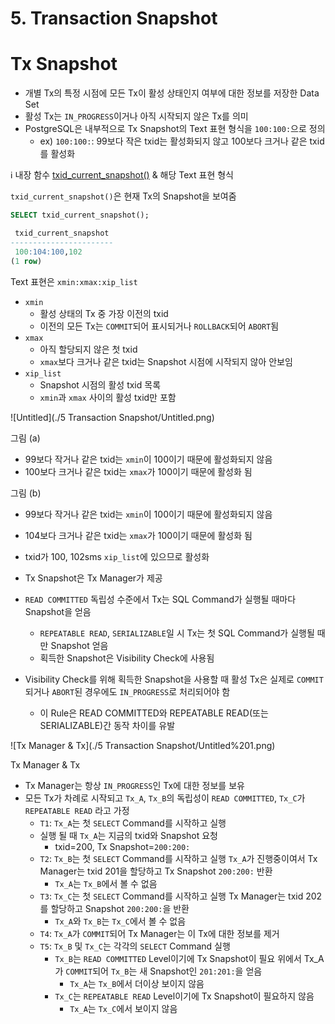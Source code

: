 # 5. Transaction Snapshot

# Tx Snapshot

- 개별 Tx의 특정 시점에 모든 Tx이 활성 상태인지 여부에 대한 정보를 저장한 Data Set
- 활성 Tx는 `IN_PROGRESS`이거나 아직 시작되지 않은 Tx를 의미
- PostgreSQL은 내부적으로 Tx Snapshot의 Text 표현 형식을 `100:100:`으로 정의
    - ex) `100:100:`: 99보다 작은 txid는 활성화되지 않고 100보다 크거나 같은 txid를 활성화

ℹ️ 내장 함수 [txid_current_snapshot()](https://www.postgresql.org/docs/current/functions-info.html#FUNCTIONS-TXID-SNAPSHOT) & 해당 Text 표현 형식


`txid_current_snapshot()`은 현재 Tx의 Snapshot을 보여줌

```sql
SELECT txid_current_snapshot();

 txid_current_snapshot 
-----------------------
 100:104:100,102
(1 row)
```

Text 표현은 `xmin:xmax:xip_list`

- `xmin`
    - 활성 상태의 Tx 중 가장 이전의 txid
    - 이전의 모든 Tx는 `COMMIT`되어 표시되거나 `ROLLBACK`되어 `ABORT`됨
- `xmax`
    - 아직 할당되지 않은 첫 txid
    - `xmax`보다 크거나 같은 txid는 Snapshot 시점에 시작되지 않아 안보임
- `xip_list`
    - Snapshot 시점의 활성 txid 목록
    - `xmin`과 `xmax` 사이의 활성 txid만 포함

![Untitled](./5 Transaction Snapshot/Untitled.png)

그림 (a)

- 99보다 작거나 같은 txid는 `xmin`이 100이기 때문에 활성화되지 않음
- 100보다 크거나 같은 txid는 `xmax`가 100이기 때문에 활성화 됨

그림 (b)

- 99보다 작거나 같은 txid는 `xmin`이 100이기 때문에 활성화되지 않음
- 104보다 크거나 같은 txid는 `xmax`가 100이기 때문에 활성화 됨
- txid가 100, 102sms `xip_list`에 있으므로 활성화


- Tx Snapshot은 Tx Manager가 제공
- `READ COMMITTED` 독립성 수준에서 Tx는 SQL Command가 실행될 때마다 Snapshot을 얻음
    - `REPEATABLE READ`, `SERIALIZABLE`일 시 Tx는 첫 SQL Command가 실행될 때만 Snapshot 얻음
    - 획득한 Snapshot은 Visibility Check에 사용됨
- Visibility Check를 위해 획득한 Snapshot을 사용할 때 활성 Tx은 실제로 `COMMIT`되거나 `ABORT`된 경우에도 `IN_PROGRESS`로 처리되어야 함
    - 이 Rule은 READ COMMITTED와 REPEATABLE READ(또는 SERIALIZABLE)간 동작 차이를 유발

![Tx Manager & Tx](./5 Transaction Snapshot/Untitled%201.png)

Tx Manager & Tx

- Tx Manager는 항상 `IN_PROGRESS`인 Tx에 대한 정보를 보유
- 모든 Tx가 차례로 시작되고 `Tx_A`, `Tx_B`의 독립성이 `READ COMMITTED`, `Tx_C`가 `REPEATABLE READ` 라고 가정
    - `T1`: `Tx_A`는 첫 `SELECT` Command를 시작하고 실행
    - 실행 될 때 `Tx_A`는 지금의 txid와 Snapshot 요청
        - txid=200, Tx Snapshot=`200:200:`
    - `T2`: `Tx_B`는 첫 `SELECT` Command를 시작하고 실행
      `Tx_A`가 진행중이여서 Tx Manager는 txid 201을 할당하고 Tx Snapshot `200:200:` 반환
        - `Tx_A`는 `Tx_B`에서 볼 수 없음
    - `T3`: `Tx_C`는 첫 `SELECT` Command를 시작하고 실행
      Tx Manager는 txid 202를 할당하고 Snapshot `200:200:`을 반환
        - `Tx_A`와 `Tx_B`는 `Tx_C`에서 볼 수 없음
    - `T4`: `Tx_A`가 `COMMIT`되어 Tx Manager는 이 Tx에 대한 정보를 제거
    - `T5`: `Tx_B` 및 `Tx_C`는 각각의 `SELECT` Command 실행
        - `Tx_B`는 `READ COMMITTED` Level이기에 Tx Snapshot이 필요
          위에서 Tx_A가 `COMMIT`되어 `Tx_B`는 새 Snapshot인 `201:201:`을 얻음
            - `Tx_A`는 `Tx_B`에서 더이상 보이지 않음
        - `Tx_C`는 `REPEATABLE READ` Level이기에 Tx Snapshot이 필요하지 않음
            - `Tx_A`는 `Tx_C`에서 보이지 않음